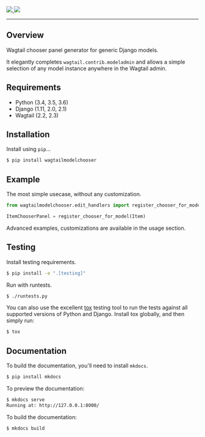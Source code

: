 <div class="badges">
    <a href="http://travis-ci.org/Naeka/wagtailmodelchooser">
        <img src="https://travis-ci.org/Naeka/wagtailmodelchooser.svg?branch=master">
    </a>
    <a href="https://pypi.python.org/pypi/wagtailmodelchooser">
        <img src="https://img.shields.io/pypi/v/wagtailmodelchooser.svg">
    </a>
</div>

---

## Overview

Wagtail chooser panel generator for generic Django models.

It elegantly completes `wagtail.contrib.modeladmin` and allows a simple selection of
any model instance anywhere in the Wagtail admin.

## Requirements

* Python (3.4, 3.5, 3.6)
* Django (1.11, 2.0, 2.1)
* Wagtail (2.2, 2.3)

## Installation

Install using `pip`...

```bash
$ pip install wagtailmodelchooser
```

## Example

The most simple usecase, without any customization.

```python
from wagtailmodelchooser.edit_handlers import register_chooser_for_model

ItemChooserPanel = register_chooser_for_model(Item)
```

Advanced examples, customizations are available in the usage section.

## Testing

Install testing requirements.

```bash
$ pip install -e ".[testing]"
```

Run with runtests.

```bash
$ ./runtests.py
```

You can also use the excellent [tox](http://tox.readthedocs.org/en/latest/) testing tool to run the tests against all supported versions of Python and Django. Install tox globally, and then simply run:

```bash
$ tox
```

## Documentation

To build the documentation, you'll need to install `mkdocs`.

```bash
$ pip install mkdocs
```

To preview the documentation:

```bash
$ mkdocs serve
Running at: http://127.0.0.1:8000/
```

To build the documentation:

```bash
$ mkdocs build
```
